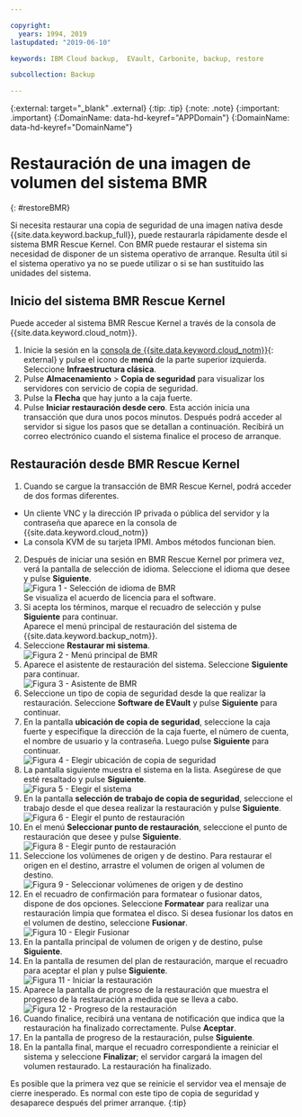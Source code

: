 ```yaml
---

copyright:
  years: 1994, 2019
lastupdated: "2019-06-10"

keywords: IBM Cloud backup,  EVault, Carbonite, backup, restore

subcollection: Backup

---
```

{:external: target="_blank" .external}
{:tip: .tip}
{:note: .note}
{:important: .important}
{:DomainName: data-hd-keyref="APPDomain"}
{:DomainName: data-hd-keyref="DomainName"}

# Restauración de una imagen de volumen del sistema BMR
{: #restoreBMR}

Si necesita restaurar una copia de seguridad de una imagen nativa desde {{site.data.keyword.backup_full}}, puede restaurarla rápidamente desde el sistema BMR Rescue Kernel. Con BMR puede restaurar el sistema sin necesidad de disponer de un sistema operativo de arranque. Resulta útil si el sistema operativo ya no se puede utilizar o si se han sustituido las unidades del sistema.

## Inicio del sistema BMR Rescue Kernel

Puede acceder al sistema BMR Rescue Kernel a través de la consola de {{site.data.keyword.cloud_notm}}.
1. Inicie la sesión en la [consola de {{site.data.keyword.cloud_notm}}](https://{DomainName}){: external} y pulse el icono de **menú** de la parte superior izquierda. Seleccione **Infraestructura clásica**.
2. Pulse **Almacenamiento** > **Copia de seguridad** para visualizar los servidores con servicio de copia de seguridad.
3. Pulse la **Flecha** que hay junto a la caja fuerte.
4. Pulse **Iniciar restauración desde cero**. Esta acción inicia una transacción que dura unos pocos minutos. Después podrá acceder al servidor si sigue los pasos que se detallan a continuación. Recibirá un correo electrónico cuando el sistema finalice el proceso de arranque.


## Restauración desde BMR Rescue Kernel

1. Cuando se cargue la transacción de BMR Rescue Kernel, podrá acceder de dos formas diferentes.
  - Un cliente VNC y la dirección IP privada o pública del servidor y la contraseña que aparece en la consola de {{site.data.keyword.cloud_notm}}
  - La consola KVM de su tarjeta IPMI.
  Ambos métodos funcionan bien.
2. Después de iniciar una sesión en BMR Rescue Kernel por primera vez, verá la pantalla de selección de idioma. Seleccione el idioma que desee y pulse **Siguiente**.
<br/>![Figura 1 - Selección de idioma de BMR](/images/bmr1.png)<br/> Se visualiza el acuerdo de licencia para el software.
3. Si acepta los términos, marque el recuadro de selección y pulse **Siguiente** para continuar. <br/> Aparece el menú principal de restauración del sistema de {{site.data.keyword.backup_notm}}.
4. Seleccione **Restaurar mi sistema**.
<br/>![Figura 2 - Menú principal de BMR](/images/bmr2.png)
5. Aparece el asistente de restauración del sistema. Seleccione **Siguiente** para continuar.
<br/>![Figura 3 - Asistente de BMR](/images/bmr3.png)
6. Seleccione un tipo de copia de seguridad desde la que realizar la restauración. Seleccione **Software de EVault** y pulse **Siguiente** para continuar.
7. En la pantalla **ubicación de copia de seguridad**, seleccione la caja fuerte y especifique la dirección de la caja fuerte, el número de cuenta, el nombre de usuario y la contraseña. Luego pulse **Siguiente** para continuar.
<br/>![Figura 4 - Elegir ubicación de copia de seguridad](/images/bmr4.png)
8. La pantalla siguiente muestra el sistema en la lista. Asegúrese de que esté resaltado y pulse **Siguiente**.
<br/>![Figura 5 - Elegir el sistema](/images/bmr5.png)
9. En la pantalla **selección de trabajo de copia de seguridad**, seleccione el trabajo desde el que desea realizar la restauración y pulse **Siguiente**.
<br/>![Figura 6 - Elegir el punto de restauración](/images/bmr6.png)
10. En el menú **Seleccionar punto de restauración**, seleccione el punto de restauración que desee y pulse **Siguiente**.
<br/>![Figura 8 - Elegir punto de restauración](/images/bmr8.png)
11. Seleccione los volúmenes de origen y de destino. Para restaurar el origen en el destino, arrastre el volumen de origen al volumen de destino.
<br/>![Figura 9 - Seleccionar volúmenes de origen y de destino](/images/bmr9.png)
12. En el recuadro de confirmación para formatear o fusionar datos, dispone de dos opciones. Seleccione **Formatear** para realizar una restauración limpia que formatea el disco. Si desea fusionar los datos en el volumen de destino, seleccione **Fusionar**.
<br/>![Figura 10 - Elegir Fusionar](/images/bmr10.png)
13. En la pantalla principal de volumen de origen y de destino, pulse **Siguiente**.
14. En la pantalla de resumen del plan de restauración, marque el recuadro para aceptar el plan y pulse **Siguiente**.
<br/>![Figura 11 - Iniciar la restauración](/images/bmr11.png)
15. Aparece la pantalla de progreso de la restauración que muestra el progreso de la restauración a medida que se lleva a cabo.
<br/>![Figura 12 - Progreso de la restauración](/images/bmr12.png)
16. Cuando finalice, recibirá una ventana de notificación que indica que la restauración ha finalizado correctamente. Pulse **Aceptar**.
17. En la pantalla de progreso de la restauración, pulse **Siguiente**.
18. En la pantalla final, marque el recuadro correspondiente a reiniciar el sistema y seleccione **Finalizar**; el servidor cargará la imagen del volumen restaurado.
  La restauración ha finalizado. <br/>

  Es posible que la primera vez que se reinicie el servidor vea el mensaje de cierre inesperado. Es normal con este tipo de copia de seguridad y desaparece después del primer arranque.
  {:tip}
